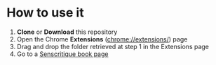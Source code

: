 # How to use it
 1. **Clone** or **Download** this repository
 2. Open the Chrome **Extensions** (<chrome://extensions/>) page
 3. Drag and drop the folder retrieved at step 1 in the Extensions page
 4. Go to a [Senscritique book page](https://www.senscritique.com/livre/1984/245854)
